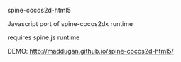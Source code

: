 spine-cocos2d-html5

Javascript port of spine-cocos2dx runtime

requires spine.js runtime

DEMO: http://maddugan.github.io/spine-cocos2d-html5/
